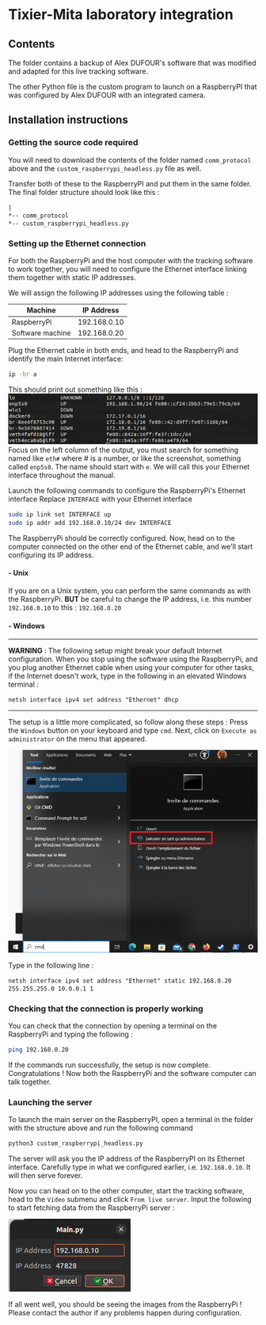 # Tixier-Mita laboratory integration

## Contents

The folder contains a backup of Alex DUFOUR's software that was modified and 
adapted for this live tracking software.

The other Python file is the custom program to launch on a RaspberryPI that was
configured by Alex DUFOUR with an integrated camera.

## Installation instructions

### Getting the source code required

You will need to download the contents of the folder named `comm_protocol` above
and the `custom_raspberrypi_headless.py` file as well.

Transfer both of these to the RaspberryPI and put them in the same folder.  
The final folder structure should look like this :

	|
	*-- comm_protocol
	*-- custom_raspberrypi_headless.py

### Setting up the Ethernet connection
For both the RaspberryPi and the host computer with the tracking software to work together, you will need to configure the Ethernet
interface linking them together with static IP addresses.

We will assign the following IP addresses using the following table :

| Machine          | IP Address   |
|------------------|--------------|
| RaspberryPi      | 192.168.0.10 |
| Software machine | 192.168.0.20 |


Plug the Ethernet cable in both ends, and head to the RaspberryPi and identify the main Internet interface:

```sh
ip -br a
```

This should print out something like this : 
![img.png](../../docs_images/custom_integration/interfaces.png)
Focus on the left column of the output, you must search for something named like `eth#` where # is a number,
or like the screenshot, something called `enp5s0`. The name should start with `e`. We will call this
your Ethernet interface throughout the manual.

Launch the following commands to configure the RaspberryPi's Ethernet interface
Replace `INTERFACE` with your Ethernet interface
```sh
sudo ip link set INTERFACE up
sudo ip addr add 192.168.0.10/24 dev INTERFACE
```

The RaspberryPi should be correctly configured. 
Now, head on to the computer connected on the other end of the Ethernet cable,
and we'll start configuring its IP address.

#### - Unix
If you are on a Unix system, you can perform the same commands as with the RaspberryPi.
**BUT** be careful to change the IP address, i.e. this number `192.168.0.10` to this : `192.168.0.20`

#### - Windows

----
**WARNING** : The following setup might break your default Internet configuration.
When you stop using the software using the RaspberryPi, and you plug another Ethernet cable when
using your computer for other tasks, if the Internet doesn't work, type in the following in an elevated Windows terminal :

```
netsh interface ipv4 set address "Ethernet" dhcp
```
----

The setup is a little more complicated, so follow along these steps :
Press the `Windows` button on your keyboard and type `cmd`.
Next, click on `Execute as administrator` on the menu that appeared.

![windows_administrator_cmd.png](../../docs_images/custom_integration/windows_administrator_cmd.png)

Type in the following line :
```
netsh interface ipv4 set address "Ethernet" static 192.168.0.20 255.255.255.0 10.0.0.1 1
```

### Checking that the connection is properly working
You can check that the connection by opening a terminal on the RaspberryPi and typing the following :
```sh
ping 192.168.0.20
```
If the commands run successfully, the setup is now complete.
Congratulations ! Now both the RaspberryPi and the software computer can talk together.


### Launching the server

To launch the main server on the RaspberryPI, open a terminal in the folder with the structure above and
run the following command
```bash
python3 custom_raspberrypi_headless.py
```

The server will ask you the IP address of the RaspberryPI on its Ethernet interface.
Carefully type in what we configured earlier, i.e. `192.168.0.10`.
It will then serve forever.

Now you can head on to the other computer, start the tracking software, head to the `Video` submenu and
click `From live server`. Input the following to start fetching data from the RaspberryPi server :

![img.png](../../docs_images/custom_integration/software_fromliveserver_modal_window.png)

If all went well, you should be seeing the images from the RaspberryPi !
Please contact the author if any problems happen during configuration.